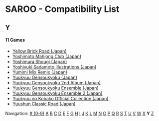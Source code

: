 # SAROO - Compatibility List

## Y

#### 11 Games

- [Yellow Brick Road (Japan)](../../Regions/Japan/T-8109G/01/README.md)
- [Yoshimoto Mahjong Club (Japan)](../../Regions/Japan/T-20403G/01/README.md)
- [Yoshimura Shougi (Japan)](../../Regions/Japan/T-9531G/01/README.md)
- [Yoshiyuki Sadamoto Illustrations (Japan)](../../Regions/Japan/T-35102G/01/README.md)
- [Yumimi Mix Remix (Japan)](../../Regions/Japan/T-4501G/01/README.md)
- [Yuukyuu Gensoukyoku (Japan)](../../Regions/Japan/T-27804G/01/README.md)
- [Yuukyuu Gensoukyoku 2nd Album (Japan)](../../Regions/Japan/T-27807G/01/README.md)
- [Yuukyuu Gensoukyoku Ensemble (Japan)](../../Regions/Japan/T-27808G/01/README.md)
- [Yuukyuu Gensoukyoku Ensemble 2 (Japan)](../../Regions/Japan/T-27809G/01/README.md)
- [Yuukyuu no Kobako Official Collection (Japan)](../../Regions/Japan/T-27806G/01/README.md)
- [Yuushun Classic Road (Japan)](../../Regions/Japan/T-6009G/01/README.md)

Navigation:
[# (0-9)](./09.md) [A](./A.md) [B](./B.md) [C](./C.md) [D](./D.md) [E](./E.md) [F](./F.md) [G](./G.md) [H](./H.md) [I](./I.md) [J](./J.md) [K](./K.md) [L](./L.md) [M](./M.md) [N](./N.md) [O](./O.md) [P](./P.md) [Q](./Q.md) [R](./R.md) [S](./S.md) [T](./T.md) [U](./U.md) [V](./V.md) [W](./W.md) [X](./X.md) **Y** [Z](./Z.md)

